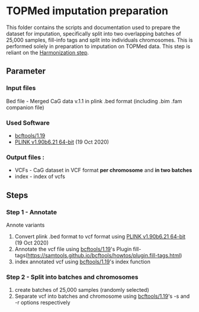 # TOPMed imputation preparation
This folder contains the scripts and documentation used to prepare the dataset for imputation, specifically split into two overlapping batches of 25,000 samples, fill-info tags and split into individuals chromosomes. This is performed solely in preparation to imputation on TOPMed data. This step is reliant on the [Harmonization step](https://github.com/CERC-Genomic-Medicine/CARTaGENE_flagship_paper/tree/main/Genotype_processing/7_Pre_TOPMed/).

## Parameter
### Input files
Bed file - Merged CaG data v.1.1 in plink .bed format (including .bim .fam companion file)  
  
### Used Software
- [bcftools/1.19](https://github.com/samtools/bcftools/releases/download/1.19/bcftools-1.19.tar.bz2)
- [PLINK v1.90b6.21 64-bit](https://www.cog-genomics.org/plink/) (19 Oct 2020)

### Output files : 
- VCFs - CaG dataset in VCF format **per chromosome** and **in two batches**
- index - index of vcfs

## Steps
### Step 1 -  Annotate
Annote variants
1) Convert plink .bed format to vcf format using [PLINK v1.90b6.21 64-bit](https://www.cog-genomics.org/plink/) (19 Oct 2020)
2) Annotate the vcf file using [bcftools/1.19](https://github.com/samtools/bcftools/releases/download/1.19/bcftools-1.19.tar.bz2)'s Plugin fill-tags(https://samtools.github.io/bcftools/howtos/plugin.fill-tags.html)
3) index annotated vcf using [bcftools/1.19](https://github.com/samtools/bcftools/releases/download/1.19/bcftools-1.19.tar.bz2)'s index function

### Step 2 - Split into batches and chromosomes
1) create batches of 25,000 samples (randomly selected)
2) Separate vcf into batches and chromosome using [bcftools/1.19](https://github.com/samtools/bcftools/releases/download/1.19/bcftools-1.19.tar.bz2)'s -s and -r options respectively

